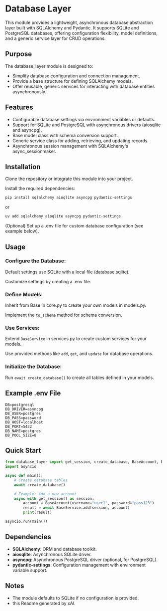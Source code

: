 # Database Layer

This module provides a lightweight, asynchronous database abstraction layer built with SQLAlchemy and Pydantic. It supports SQLite and PostgreSQL databases, offering configuration flexibility, model definitions, and a generic service layer for CRUD operations.

## Purpose
The database_layer module is designed to:
- Simplify database configuration and connection management.
- Provide a base structure for defining SQLAlchemy models.
- Offer reusable, generic services for interacting with database entities asynchronously.

## Features
- Configurable database settings via environment variables or defaults.
- Support for SQLite and PostgreSQL with asynchronous drivers (aiosqlite and asyncpg).
- Base model class with schema conversion support.
- Generic service class for adding, retrieving, and updating records.
- Asynchronous session management with SQLAlchemy's async_sessionmaker.

## Installation
Clone the repository or integrate this module into your project.

Install the required dependencies:

```bash
pip install sqlalchemy aioqlite asyncpg pydantic-settings
```
or 

```bash
uv add sqlalchemy aioqlite asyncpg pydantic-settings
```

(Optional) Set up a .env file for custom database configuration (see example below).

## Usage
### Configure the Database:
Default settings use SQLite with a local file (database.sqlite).

Customize settings by creating a .env file.

### Define Models:
Inherit from Base in core.py to create your own models in models.py.

Implement the `to_schema` method for schema conversion.

### Use Services:
Extend `BaseService` in services.py to create custom services for your models.

Use provided methods like `add`, `get`, and `update` for database operations.

### Initialize the Database:
Run `await create_database()` to create all tables defined in your models.

## Example .env File
```env
DB=postgresql
DB_DRIVER=asyncpg
DB_USER=postgres
DB_PASS=password
DB_HOST=localhost
DB_PORT=5432
DB_NAME=postgres
DB_POOL_SIZE=8
```

## Quick Start
```python
from database_layer import get_session, create_database, BaseAccount, BaseService
import asyncio

async def main():
    # Create database tables
    await create_database()

    # Example: Add a new account
    async with get_session() as session:
        account = BaseAccount(username="user1", password="pass123")
        result = await BaseService.add(session, account)
        print(result)

asyncio.run(main())
```

## Dependencies
- **SQLAlchemy**: ORM and database toolkit.
- **aiosqlite**: Asynchronous SQLite driver.
- **asyncpg**: Asynchronous PostgreSQL driver (optional, for PostgreSQL).
- **pydantic-settings**: Configuration management with environment variable support.

## Notes
- The module defaults to SQLite if no configuration is provided.
- this Readme generated by xAI.
